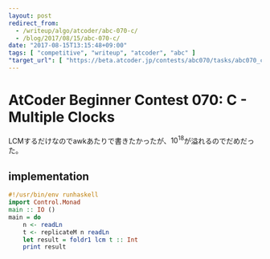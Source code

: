 ```yaml
---
layout: post
redirect_from:
  - /writeup/algo/atcoder/abc-070-c/
  - /blog/2017/08/15/abc-070-c/
date: "2017-08-15T13:15:48+09:00"
tags: [ "competitive", "writeup", "atcoder", "abc" ]
"target_url": [ "https://beta.atcoder.jp/contests/abc070/tasks/abc070_c" ]
---
```


# AtCoder Beginner Contest 070: C - Multiple Clocks

LCMするだけなのでawkあたりで書きたかったが、$10^{18}$が溢れるのでだめだった。

## implementation

``` haskell
#!/usr/bin/env runhaskell
import Control.Monad
main :: IO ()
main = do
    n <- readLn
    t <- replicateM n readLn
    let result = foldr1 lcm t :: Int
    print result
```

